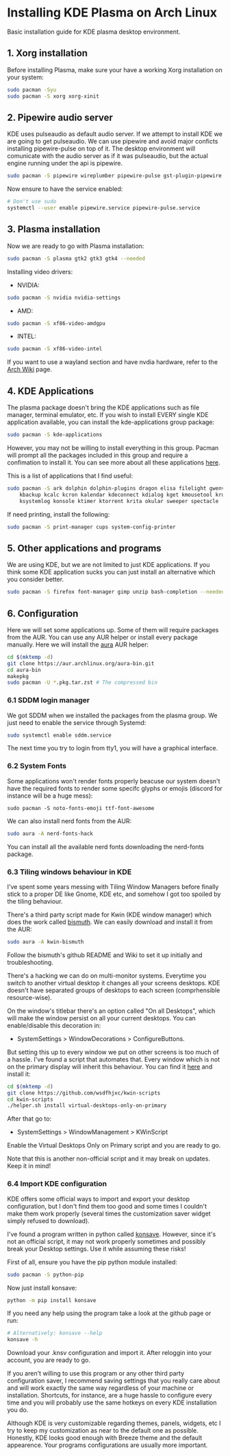 # Installing KDE Plasma on Arch Linux

Basic installation guide for KDE plasma desktop environment.

## 1. Xorg installation

Before installing Plasma, make sure your have a working Xorg installation on your system:

```sh
sudo pacman -Syu
sudo pacman -S xorg xorg-xinit
```

## 2. Pipewire audio server

KDE uses pulseaudio as default audio server. If we attempt to install KDE we are going to get
pulseaudio. We can use pipewire and avoid major conficts installing pipewire-pulse on top of it.
The desktop environment will comunicate with the audio server as if it was pulseaudio, but the
actual engine running under the api is pipewire.

```sh
sudo pacman -S pipewire wireplumber pipewire-pulse gst-plugin-pipewire
```
Now ensure to have the service enabled:

```sh
# Don't use sudo
systemctl --user enable pipewire.service pipewire-pulse.service
```

## 3. Plasma installation

Now we are ready to go with Plasma installation:

```sh
sudo pacman -S plasma gtk2 gtk3 gtk4 --needed
```

Installing video drivers:

+ NVIDIA:
```sh
sudo pacman -S nvidia nvidia-settings
```

+ AMD:
```sh
sudo pacman -S xf86-video-amdgpu
```

+ INTEL:
```sh
sudo pacman -S xf86-video-intel
```

If you want to use a wayland section and have nvdia hardware, refer to the
[Arch Wiki](https://wiki.archlinux.org/title/KDE) page.

## 4. KDE Applications

The plasma package doesn't bring the KDE applications such as file manager, terminal emulator, etc.
If you wish to install EVERY single KDE application available, you can install the kde-applications
group package:

```sh
sudo pacman -S kde-applications
```

However, you may not be willing to install everything in this group. Pacman will prompt all the
packages included in this group and require a confimation to install it. You can see more about
all these applications [here](https://archlinux.org/groups/x86_64/kde-applications).

This is a list of applications that I find useful:

```sh
sudo pacman -S ark dolphin dolphin-plugins dragon elisa filelight gwenview kalgebra kate \
    kbackup kcalc kcron kalendar kdeconnect kdialog kget kmousetool kruler \
    ksystemlog konsole ktimer ktorrent krita okular sweeper spectacle
```

If need printing, install the following:

```sh
sudo pacman -S print-manager cups system-config-printer
```

## 5. Other applications and programs

We are using KDE, but we are not limited to just KDE applications. If you think some KDE
application sucks you can just install an alternative which you consider better.

```sh
sudo pacman -S firefox font-manager gimp unzip bash-completion --needed
```

## 6. Configuration

Here we will set some applications up. Some of them will require packages from the AUR. You can
use any AUR helper or install every package manually. Here we will install the
[aura](https://github.com/fosskers/aura) AUR helper:

```sh
cd $(mktemp -d)
git clone https://aur.archlinux.org/aura-bin.git
cd aura-bin
makepkg
sudo pacman -U *.pkg.tar.zst # The compressed bin
```

### 6.1 SDDM login manager
We got SDDM when we installed the packages from the plasma group. We just need to enable the
service through Systemd:

```sh
sudo systemctl enable sddm.service
```

The next time you try to login from tty1, you will have a graphical interface.


### 6.2 System Fonts

Some applications won't render fonts properly beacuse our system doesn't have the required fonts
to render some specifc glyphs or emojis (discord for instance will be a huge mess):

```
sudo pacman -S noto-fonts-emoji ttf-font-awesome
```

We can also install nerd fonts from the AUR:

```sh
sudo aura -A nerd-fonts-hack
```

You can install all the available nerd fonts downloading the nerd-fonts package.

### 6.3 Tiling windows behaviour in KDE

I've spent some years messing with Tiling Window Managers before finally stick to a proper DE like
Gnome, KDE etc, and somehow I got too spoiled by the tiling behaviour.

There's a third party script made for Kwin (KDE window manager) which does the work called
[bismuth](https://github.com/Bismuth-Forge/bismuth). We can easily download and install it from
the AUR:

```sh
sudo aura -A kwin-bismuth
```

Follow the bismuth's github README and Wiki to set it up initially and troubleshooting.

There's a hacking we can do on multi-monitor systems. Everytime you switch to another virtual
desktop it changes all your screens desktops. KDE doesn't have separated groups of desktops
to each screen (comprhensible resource-wise).

On the window's titlebar there's an option called "On all Desktops", which will make the window
persist on all your current desktops. You can enable/disable this decoration in:
+ SystemSettings > WindowDecorations > ConfigureButtons.

But setting this up to every window we put on other screens is too much of a hassle. I've found
a script that automates that. Every window which is not on the primary display will inherit this
behaviour. You can find it [here](https://github.com/wsdfhjxc/kwin-scripts) and install it:

```sh
cd $(mktemp -d)
git clone https://github.com/wsdfhjxc/kwin-scripts
cd kwin-scripts
./helper.sh install virtual-desktops-only-on-primary
```

After that go to:
+ SystemSettings > WindowManagement > KWinScript

Enable the Virtual Desktops Only on Primary script and you are ready to go.

Note that this is another non-official script and it may break on updates. Keep it in mind!

### 6.4 Import KDE configuration

KDE offers some official ways to import and export your desktop configuration, but I don't find
them too good and some times I couldn't make them work properly (several times the customization
saver widget simply refused to download).

I've found a program written in python called [konsave](https://github.com/Prayag2/konsave). However,
since it's not an official script, it may not work properly sometimes and possibly break your Desktop
settings. Use it while assuming these risks!

First of all, ensure you have the pip python module installed:

```sh
sudo pacman -S python-pip
```

Now just install konsave:

```sh
python -m pip install konsave
```

If you need any help using the program take a look at the github page or run:

```sh
# Alternatively: konsave --help
konsave -h
```

Download your .knsv configuration and import it. After reloggin into your account, you are ready
to go.

If you aren't willing to use this program or any other third party configuration saver, I recommend
saving settings that you really care about and will work exactly the same way regardless of your
machine or installation. Shortcuts, for instance, are a huge hassle to configure every time and you
will probably use the same hotkeys on every KDE installation you do.

Although KDE is very customizable regarding themes, panels, widgets, etc I try to keep my customization
as near to the default one as possible. Honestly, KDE looks good enough with Breeze theme and the
default appearence. Your programs configurations are usually more important.

